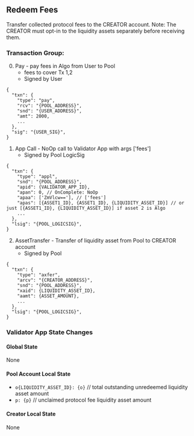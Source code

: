 ## Redeem Fees
Transfer collected protocol fees to the CREATOR account.
Note: The CREATOR must opt-in to the liquidity assets separately before receiving them.

### Transaction Group:

0. Pay - pay fees in Algo from User to Pool
    - fees to cover Tx 1,2
    - Signed by User
```
{
  "txn": {
    "type": "pay",
    "rcv": "{POOL_ADDRESS}",
    "snd": "{USER_ADDRESS}",
    "amt": 2000,
    ...
  },
  "sig": "{USER_SIG}",
}
```
1. App Call - NoOp call to Validator App with args ['fees']
    - Signed by Pool LogicSig

```
{
  "txn": {
    "type": "appl",
    "snd": "{POOL_ADDRESS}",
    "apid": {VALIDATOR_APP_ID},
    "apan": 0, // OnComplete: NoOp
    "apaa": ['ZmVlcw=='], // ['fees']
    "apas": [{ASSET1_ID}, {ASSET1_ID}, {LIQUIDITY_ASSET_ID}] // or just [{ASSET1_ID}, {LIQUIDITY_ASSET_ID}] if asset 2 is Algo
    ...
  },
  "lsig": "{POOL_LOGICSIG}",
}
```

2. AssetTransfer - Transfer of liquidity asset from Pool to CREATOR account
    - Signed by Pool

```
{
  "txn": {
    "type": "axfer",
    "arcv": "{CREATOR_ADDRESS}",
    "snd": "{POOL_ADDRESS}",
    "xaid": {LIQUIDITY_ASSET_ID},
    "aamt": {ASSET_AMOUNT},
    ...
  },
  "lsig": "{POOL_LOGICSIG}",
}
```




### Validator App State Changes
#### Global State
None
#### Pool Account Local State
* `o{LIQUIDITY_ASSET_ID}: {o}` // total outstanding unredeemed liquidity asset amount
* `p: {p}` // unclaimed protocol fee liquidity asset amount

#### Creator Local State
None